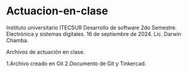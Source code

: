 # Actuacion-en-clase
Instituto universitario ITECSUR
Desarrollo de software
2do Semestre.
Electrónica y sistemas digitales.
16 de septiembre de 2024.
Lic. Darwin Chamba.

Archivos de actuación en clase.

1.Archivo creado en Git
2.Documento de Git y Tinkercad.
